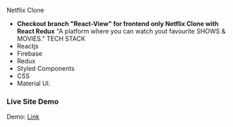  Netflix Clone

- **Checkout branch "React-View" for frontend only Netflix Clone with React Redux**
  "A platform where you can watch yout favourite SHOWS & MOVIES." 
  TECH STACK 
- Reactjs  
- Firebase  
- Redux  
- Styled Components  
- CSS  
- Material UI.


### Live Site Demo

Demo: [Link]()
